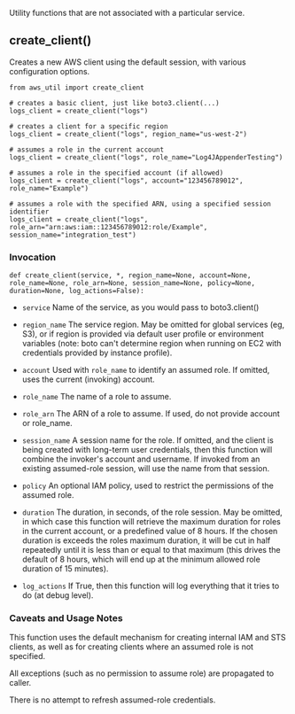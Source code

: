 Utility functions that are not associated with a particular service.


## create_client()

Creates a new AWS client using the default session, with various configuration options.

```
from aws_util import create_client

# creates a basic client, just like boto3.client(...)
logs_client = create_client("logs")

# creates a client for a specific region
logs_client = create_client("logs", region_name="us-west-2")

# assumes a role in the current account
logs_client = create_client("logs", role_name="Log4JAppenderTesting")

# assumes a role in the specified account (if allowed)
logs_client = create_client("logs", account="123456789012", role_name="Example")

# assumes a role with the specified ARN, using a specified session identifier
logs_client = create_client("logs", role_arn="arn:aws:iam::123456789012:role/Example", session_name="integration_test")
```


### Invocation

```
def create_client(service, *, region_name=None, account=None, role_name=None, role_arn=None, session_name=None, policy=None, duration=None, log_actions=False):
```

* `service`
  Name of the service, as you would pass to boto3.client()

* `region_name`
  The service region. May be omitted for global services (eg, S3), or if region is provided
  via default user profile or environment variables (note: boto can't determine region when
  running on EC2 with credentials provided by instance profile).

* `account`
  Used with `role_name` to identify an assumed role. If omitted, uses the current (invoking)
  account.

* `role_name`
  The name of a role to assume.

* `role_arn`
  The ARN of a role to assume. If used, do not provide account or role_name.

* `session_name`
  A session name for the role. If omitted, and the client is being created with long-term user
  credentials, then this function will combine the invoker's account and username. If invoked 
  from an existing assumed-role session, will use the name from that session.

* `policy`
  An optional IAM policy, used to restrict the permissions of the assumed role.

* `duration`
  The duration, in seconds, of the role session. May be omitted, in which case this function
  will retrieve the maximum duration for roles in the current account, or a predefined value
  of 8 hours. If the chosen duration is exceeds the roles maximum duration, it will be cut
  in half repeatedly until it is less than or equal to that maximum (this drives the default
  of 8 hours, which will end up at the minimum allowed role duration of 15 minutes).

* `log_actions`
  If True, then this function will log everything that it tries to do (at debug level).


### Caveats and Usage Notes

This function uses the default mechanism for creating internal IAM and STS clients, as well
as for creating clients where an assumed role is not specified.

All exceptions (such as no permission to assume role) are propagated to caller.

There is no attempt to refresh assumed-role credentials.

